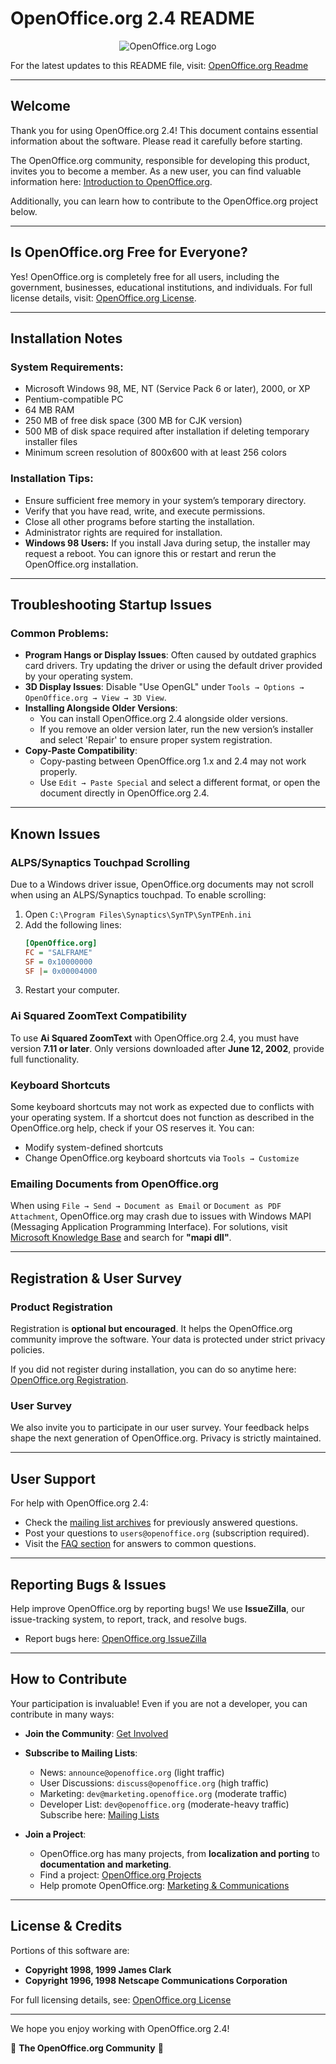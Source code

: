 # OpenOffice.org 2.4 README

<p align="center">
    <img src="https://encrypted-tbn0.gstatic.com/images?q=tbn:ANd9GcQB06vQWMpgy7Y6s5qRnCSl7sXqKgs2fvRCWw&s" alt="OpenOffice.org Logo">
</p>


For the latest updates to this README file, visit: [OpenOffice.org Readme](http://www.openoffice.org/welcome/readme.html)

---

## Welcome

Thank you for using OpenOffice.org 2.4! This document contains essential information about the software. Please read it carefully before starting.

The OpenOffice.org community, responsible for developing this product, invites you to become a member. As a new user, you can find valuable information here: [Introduction to OpenOffice.org](http://www.openoffice.org/about_us/introduction.html).

Additionally, you can learn how to contribute to the OpenOffice.org project below.

---

## Is OpenOffice.org Free for Everyone?

Yes! OpenOffice.org is completely free for all users, including the government, businesses, educational institutions, and individuals. For full license details, visit: [OpenOffice.org License](http://www.openoffice.org/license.html).

---

## Installation Notes

### System Requirements:
- Microsoft Windows 98, ME, NT (Service Pack 6 or later), 2000, or XP
- Pentium-compatible PC
- 64 MB RAM
- 250 MB of free disk space (300 MB for CJK version)
- 500 MB of disk space required after installation if deleting temporary installer files
- Minimum screen resolution of 800x600 with at least 256 colors

### Installation Tips:
- Ensure sufficient free memory in your system’s temporary directory.
- Verify that you have read, write, and execute permissions.
- Close all other programs before starting the installation.
- Administrator rights are required for installation.
- **Windows 98 Users:** If you install Java during setup, the installer may request a reboot. You can ignore this or restart and rerun the OpenOffice.org installation.

---

## Troubleshooting Startup Issues

### Common Problems:
- **Program Hangs or Display Issues**: Often caused by outdated graphics card drivers. Try updating the driver or using the default driver provided by your operating system.
- **3D Display Issues**: Disable "Use OpenGL" under `Tools → Options → OpenOffice.org → View → 3D View`.
- **Installing Alongside Older Versions**:
   - You can install OpenOffice.org 2.4 alongside older versions.
   - If you remove an older version later, run the new version’s installer and select 'Repair' to ensure proper system registration.
- **Copy-Paste Compatibility**:
   - Copy-pasting between OpenOffice.org 1.x and 2.4 may not work properly.
   - Use `Edit → Paste Special` and select a different format, or open the document directly in OpenOffice.org 2.4.

---

## Known Issues

### ALPS/Synaptics Touchpad Scrolling
Due to a Windows driver issue, OpenOffice.org documents may not scroll when using an ALPS/Synaptics touchpad. To enable scrolling:
1. Open `C:\Program Files\Synaptics\SynTP\SynTPEnh.ini`
2. Add the following lines:
   ```ini
   [OpenOffice.org]
   FC = "SALFRAME"
   SF = 0x10000000
   SF |= 0x00004000
   ```
3. Restart your computer.

### Ai Squared ZoomText Compatibility
To use **Ai Squared ZoomText** with OpenOffice.org 2.4, you must have version **7.11 or later**. Only versions downloaded after **June 12, 2002**, provide full functionality.

### Keyboard Shortcuts
Some keyboard shortcuts may not work as expected due to conflicts with your operating system. If a shortcut does not function as described in the OpenOffice.org help, check if your OS reserves it. You can:
- Modify system-defined shortcuts
- Change OpenOffice.org keyboard shortcuts via `Tools → Customize`

### Emailing Documents from OpenOffice.org
When using `File → Send → Document as Email` or `Document as PDF Attachment`, OpenOffice.org may crash due to issues with Windows MAPI (Messaging Application Programming Interface). For solutions, visit [Microsoft Knowledge Base](http://www.microsoft.com) and search for **"mapi dll"**.

---

## Registration & User Survey

### Product Registration
Registration is **optional but encouraged**. It helps the OpenOffice.org community improve the software. Your data is protected under strict privacy policies.

If you did not register during installation, you can do so anytime here: [OpenOffice.org Registration](http://www.openoffice.org/welcome/registration-site.html).

### User Survey
We also invite you to participate in our user survey. Your feedback helps shape the next generation of OpenOffice.org. Privacy is strictly maintained.

---

## User Support

For help with OpenOffice.org 2.4:
- Check the [mailing list archives](http://www.openoffice.org/mail_list.html) for previously answered questions.
- Post your questions to `users@openoffice.org` (subscription required).
- Visit the [FAQ section](http://user-faq.openoffice.org/) for answers to common questions.

---

## Reporting Bugs & Issues

Help improve OpenOffice.org by reporting bugs! We use **IssueZilla**, our issue-tracking system, to report, track, and resolve bugs. 
- Report bugs here: [OpenOffice.org IssueZilla](http://www.openoffice.org/issuezilla)

---

## How to Contribute

Your participation is invaluable! Even if you are not a developer, you can contribute in many ways:
- **Join the Community**: [Get Involved](http://www.openoffice.org)
- **Subscribe to Mailing Lists**:
  - News: `announce@openoffice.org` (light traffic)  
  - User Discussions: `discuss@openoffice.org` (high traffic)  
  - Marketing: `dev@marketing.openoffice.org` (moderate traffic)  
  - Developer List: `dev@openoffice.org` (moderate-heavy traffic)  
  Subscribe here: [Mailing Lists](http://www.openoffice.org/mail_list.html)

- **Join a Project**:
  - OpenOffice.org has many projects, from **localization and porting** to **documentation and marketing**.
  - Find a project: [OpenOffice.org Projects](http://projects.openoffice.org/index.html)
  - Help promote OpenOffice.org: [Marketing & Communications](http://marketing.openoffice.org/contacts.html)

---

## License & Credits

Portions of this software are:
- **Copyright 1998, 1999 James Clark**
- **Copyright 1996, 1998 Netscape Communications Corporation**

For full licensing details, see: [OpenOffice.org License](http://www.openoffice.org/license.html)

---

We hope you enjoy working with OpenOffice.org 2.4!

🚀 **The OpenOffice.org Community** 🚀
